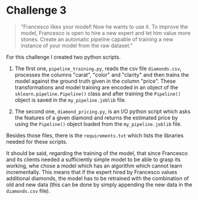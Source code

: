 # Challenge 3

> "Francesco likes your model! Now he wants to use it. To improve the model, Francesco is open to hire a new expert and let him value more stones. Create an automatic pipeline capable of training a new instance of your model from the raw dataset."

For this challenge I created two python scripts.

1. The first one, `pipeline_training.py`, reads the csv file `diamonds.csv`, processes the columns "carat", "color" and "clarity" and then trains the model against the ground truth given in the column "price". These transformations and model training are encoded in an object of the `sklearn.pipeline.Pipeline()` class and after training the `Pipeline()` object is saved in the `my_pipeline.joblib` file.

2. The second one, `diamond_pricing.py`, is an I/O python script which asks the features of a given diamond and returns the estimated price by using the `Pipeline()` object loaded from the `my_pipeline.joblib` file.

Besides those files, there is the `requirements.txt` which lists the libraries needed for these scripts.

It should be said, regarding the training of the model, that since Francesco and its clients needed a sufficiently simple model to be able to grasp its working, whe chose a model which has an algorithm which cannot learn incrementally. This means that if the expert hired by Francesco values additional diamonds, the model has to be retrained with the combination of old and new data (this can be done by simply appending the new data in the `diamonds.csv` file).
